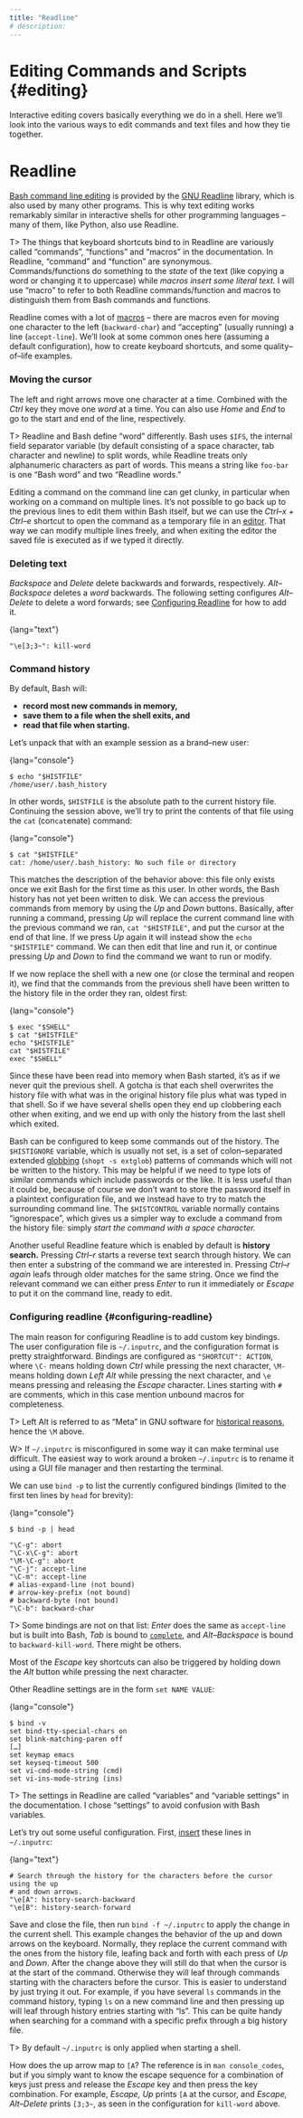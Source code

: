 ```yaml
---
title: "Readline"
# description:
---
```


# Editing Commands and Scripts {#editing}

Interactive editing covers basically everything we do in a shell. Here we’ll look into the various ways to edit commands and text files and how they tie together.

# Readline


[Bash command line editing](https://www.gnu.org/software/bash/manual/html_node/Command-Line-Editing.html) is provided by the [GNU Readline](https://www.gnu.org/software/readline/) library, which is also used by many other programs. This is why text editing works remarkably similar in interactive shells for other programming languages – many of them, like Python, also use Readline.

T> The things that keyboard shortcuts bind to in Readline are variously called “commands”, “functions” and “macros” in the documentation. In Readline, “command” and “function” are synonymous. Commands/functions do something to the *state* of the text (like copying a word or changing it to uppercase) while *macros insert some literal text.* I will use “macro” to refer to both Readline commands/function and macros to distinguish them from Bash commands and functions.

Readline comes with a lot of [macros](https://tiswww.cwru.edu/php/chet/readline/readline.html#SEC13) – there are macros even for moving one character to the left (`backward-char`) and “accepting” (usually running) a line (`accept-line`). We’ll look at some common ones here (assuming a default configuration), how to create keyboard shortcuts, and some quality–of–life examples.


### Moving the cursor

The left and right arrows move one character at a time. Combined with the *Ctrl* key they move one *word* at a time. You can also use *Home* and *End* to go to the start and end of the line, respectively.

T> Readline and Bash define “word” differently. Bash uses `$IFS`, the internal field separator variable (by default consisting of a space character, tab character and newline) to split words, while Readline treats only alphanumeric characters as part of words. This means a string like `foo-bar` is one “Bash word” and two “Readline words.”

Editing a command on the command line can get clunky, in particular when working on a command on multiple lines. It’s not possible to go back up to the previous lines to edit them within Bash itself, but we can use the *Ctrl–x + Ctrl–e* shortcut to open the command as a temporary file in an [editor](#editors). That way we can modify multiple lines freely, and when exiting the editor the saved file is executed as if we typed it directly.


### Deleting text

*Backspace* and *Delete* delete backwards and forwards, respectively. *Alt–Backspace* deletes a *word* backwards. The following setting configures *Alt–Delete* to delete a word forwards; see [Configuring Readline](#configuring-readline) for how to add it.

{lang="text"}
```
"\e[3;3~": kill-word
```


### Command history

By default, Bash will:

- **record most new commands in memory,**
- **save them to a file when the shell exits, and**
- **read that file when starting.**

Let’s unpack that with an example session as a brand–new user:

{lang="console"}
```
$ echo "$HISTFILE"
/home/user/.bash_history
```

In other words, `$HISTFILE` is the absolute path to the current history file. Continuing the session above, we’ll try to print the contents of that file using the `cat` (con`cat`enate) command:

{lang="console"}
```
$ cat "$HISTFILE"
cat: /home/user/.bash_history: No such file or directory
```

This matches the description of the behavior above: this file only exists once we exit Bash for the first time as this user. In other words, the Bash history has not yet been written to disk. We can access the previous commands from memory by using the *Up* and *Down* buttons. Basically, after running a command, pressing *Up* will replace the current command line with the previous command we ran, `cat "$HISTFILE"`, and put the cursor at the end of that line. If we press *Up* again it will instead show the `echo "$HISTFILE"` command. We can then edit that line and run it, or continue pressing *Up* and *Down* to find the command we want to run or modify.

If we now replace the shell with a new one (or close the terminal and reopen it), we find that the commands from the previous shell have been written to the history file in the order they ran, oldest first:

{lang="console"}
```
$ exec "$SHELL"
$ cat "$HISTFILE"
echo "$HISTFILE"
cat "$HISTFILE"
exec "$SHELL"
```

Since these have been read into memory when Bash started, it’s as if we never quit the previous shell. A gotcha is that each shell overwrites the history file with what was in the original history file plus what was typed in that shell. So if we have several shells open they end up clobbering each other when exiting, and we end up with only the history from the last shell which exited.

Bash can be configured to keep some commands out of the history. The `$HISTIGNORE` variable, which is usually not set, is a set of colon–separated extended [globbing](#globbing) (`shopt -s extglob`) patterns of commands which will not be written to the history. This may be helpful if we need to type lots of similar commands which include passwords or the like. It is less useful than it could be, because of course we don’t want to store the password itself in a plaintext configuration file, and we instead have to try to match the surrounding command line. The  `$HISTCONTROL` variable normally contains “ignorespace”, which gives us a simpler way to exclude a command from the history file: simply *start the command with a space character.*

Another useful Readline  feature which is enabled by default is **history search.** Pressing *Ctrl–r* starts a reverse text search through history. We can then enter a substring of the command we are interested in. Pressing *Ctrl–r* *again* leafs through older matches for the same string. Once we find the relevant command we can either press *Enter* to run it immediately or *Escape* to put it on the command line, ready to edit.

### Configuring readline {#configuring-readline}

The main reason for configuring Readline is to add custom key bindings. The user configuration file is `~/.inputrc`, and the configuration format is pretty straightforward. Bindings are configured as `"SHORTCUT": ACTION`, where `\C-` means holding down *Ctrl* while pressing the next character, `\M-` means holding down *Left Alt* while pressing the next character, and `\e` means pressing and releasing the *Escape* character. Lines starting with `#` are comments, which in this case mention unbound macros for completeness.

T> Left Alt is referred to as “Meta” in GNU software for [historical reasons](https://en.wikipedia.org/w/index.php?title=Meta_key&oldid=996499923), hence the `\M` above.

W> If `~/.inputrc` is misconfigured in some way it can make terminal use difficult. The easiest way to work around a broken `~/.inputrc` is to rename it using a GUI file manager and then restarting the terminal.

We can use `bind -p` to list the currently configured bindings (limited to the first ten lines by `head` for brevity):

{lang="console"}
```
$ bind -p | head

"\C-g": abort
"\C-x\C-g": abort
"\M-\C-g": abort
"\C-j": accept-line
"\C-m": accept-line
# alias-expand-line (not bound)
# arrow-key-prefix (not bound)
# backward-byte (not bound)
"\C-b": backward-char
```

T> Some bindings are not on that list: *Enter* does the same as `accept-line` but is built into Bash, *Tab* is bound to [`complete`](#autocompletion-writing), and *Alt–Backspace* is bound to `backward-kill-word`. There might be others.

Most of the *Escape* key shortcuts can also be triggered by holding down the *Alt* button while pressing the next character.

Other Readline settings are in the form `set NAME VALUE`:

{lang="console"}
```
$ bind -v
set bind-tty-special-chars on
set blink-matching-paren off
[…]
set keymap emacs
set keyseq-timeout 500
set vi-cmd-mode-string (cmd)
set vi-ins-mode-string (ins)
```

T> The settings in Readline are called “variables” and “variable settings” in the documentation. I chose “settings” to avoid confusion with Bash variables.

Let’s try out some useful configuration. First, [insert](#editors) these lines in `~/.inputrc`:

{lang="text"}
```
# Search through the history for the characters before the cursor using the up
# and down arrows.
"\e[A": history-search-backward
"\e[B": history-search-forward
```

Save and close the file, then run `bind -f ~/.inputrc` to apply the change in the current shell. This example changes the behavior of the up and down arrows on the keyboard. Normally, they replace the current command with the ones from the history file, leafing back and forth with each press of *Up* and *Down.* After the change above they will still do that when the cursor is at the start of the command. Otherwise they will leaf through commands starting with the characters before the cursor. This is easier to understand by just trying it out. For example, if you have several `ls` commands in the command history, typing `ls` on a new command line and then pressing up will leaf through history entries starting with “ls”. This can be quite handy when searching for a command with a specific prefix through a big history file.

T> By default `~/.inputrc` is only applied when starting a shell.

How does the up arrow map to `[A`? The reference is in `man console_codes`, but if you simply want to know the escape sequence for a combination of keys just press and release the *Escape* key and then press the key combination. For example, *Escape,* *Up* prints `[A` at the cursor, and *Escape,* *Alt–Delete* prints `[3;3~`, as seen in the configuration for `kill-word` above.
